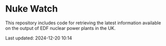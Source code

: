 # Nuke Watch

This repository includes code for retrieving the latest information available on the output of EDF nuclear power plants in the UK.

Last updated: 2024-12-20 10:14